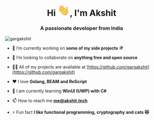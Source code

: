 <h1 align="center">Hi <img src="https://raw.githubusercontent.com/ABSphreak/ABSphreak/master/gifs/Hi.gif" width="40px" />, I'm Akshit</h1>
<h3 align="center">A passionate developer from India</h3>
<p align="left"> <img src="https://komarev.com/ghpvc/?username=gargakshit" alt="gargakshit" /> </p>

- 🔭 I’m currently working on **some of my side projects :P**

- 👯 I’m looking to collaborate on **anything free and open source**

- 👨‍💻 All of my projects are available at [https://github.com/gargakshit](https://github.com/gargakshit)

- ❤ I love **Golang, BEAM and ReScript**

- 🧠 I am currently learning **WinUI (UWP) with C#**

- 📫 How to reach me **me@akshit.tech**

- ⚡ Fun fact **I like functional programming, cryptography and cats 😻**

<!-- - 🎧 I like **{sp_liked} songs accross {sp_abl} albums**. I have **{sp_pl} playlists of awesome music.** -->
